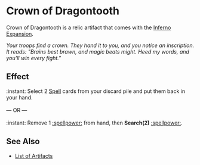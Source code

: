 # Crown of Dragontooth

Crown of Dragontooth is a relic artifact that comes with the [Inferno Expansion](../content.md).

*Your troops find a crown. They hand it to you, and you notice an inscription. It reads: "Brains best brawn, and magic beats might. Heed my words, and you'll win every fight."*


## Effect

:instant: Select 2 [Spell](spells.md) cards from your discard pile and put them back in your hand.<br><br>— OR —<br><br>:instant: Remove 1 [:spellpower:](spells.md) from hand, then **Search(2)** [:spellpower:](spells.md).


## See Also

- [List of Artifacts](../artifacts.md)
